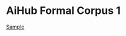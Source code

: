 # AiHub Formal Corpus 1
 
[Sample](../sample/aihub_formal1.txt)
 
<!-- MARKDOWN-AUTO-DOCS:START (CODE:src=../../../ekorpkit/resources/corpora/aihub_formal1.yaml) --> 
<!-- MARKDOWN-AUTO-DOCS:END -->
